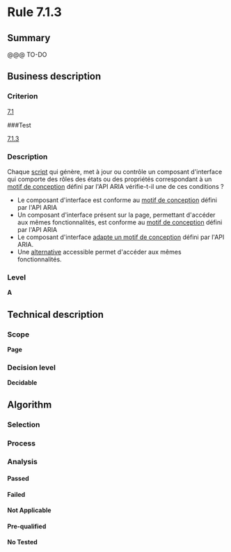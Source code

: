 # Rule 7.1.3

## Summary

@@@ TO-DO

## Business description

### Criterion

[7.1](http://references.modernisation.gouv.fr/sites/default/files/RGAA3_RC2-1/referentiel_technique.htm#crit-7-1)

###Test

[7.1.3](http://references.modernisation.gouv.fr/sites/default/files/RGAA3_RC2-1/referentiel_technique.htm#test-7.1.3)

### Description

Chaque <a href="http://references.modernisation.gouv.fr/sites/default/files/RGAA3_RC2-1/glossaire.htm#mScript">script</a> qui g&eacute;n&egrave;re, met &agrave; jour ou contr&ocirc;le un composant d'interface qui comporte des r&ocirc;les des &eacute;tats ou des propri&eacute;t&eacute;s correspondant &agrave; un <a href="http://references.modernisation.gouv.fr/sites/default/files/RGAA3_RC2-1/glossaire.htm#mMotifConception">motif de conception</a> d&eacute;fini par l'API ARIA v&eacute;rifie-t-il une de ces conditions ? 
 
 * Le composant d'interface est conforme au <a href="http://references.modernisation.gouv.fr/sites/default/files/RGAA3_RC2-1/glossaire.htm#mMotifConception">motif de conception</a> d&eacute;fini par l'API ARIA 
 * Un composant d'interface pr&eacute;sent sur la page, permettant d'acc&eacute;der aux m&ecirc;mes fonctionnalit&eacute;s, est conforme au <a href="http://references.modernisation.gouv.fr/sites/default/files/RGAA3_RC2-1/glossaire.htm#mMotifConception">motif de conception</a> d&eacute;fini par l'API ARIA 
 * Le composant d'interface <a href="http://references.modernisation.gouv.fr/sites/default/files/RGAA3_RC2-1/glossaire.htm#mAdaptAria">adapte un motif de conception</a> d&eacute;fini par l'API ARIA. 
 * Une <a href="http://references.modernisation.gouv.fr/sites/default/files/RGAA3_RC2-1/glossaire.htm#mAltScript">alternative</a> accessible permet d'acc&eacute;der aux m&ecirc;mes fonctionnalit&eacute;s. 


### Level

**A**

## Technical description

### Scope

**Page**

### Decision level

**Decidable**

## Algorithm

### Selection

### Process

### Analysis

#### Passed

#### Failed

#### Not Applicable

#### Pre-qualified

#### No Tested 






